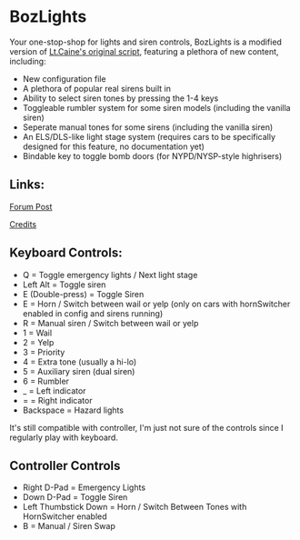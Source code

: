 # BozLights
Your one-stop-shop for lights and siren controls, BozLights is a modified version of [Lt.Caine's original script](https://forum.cfx.re/t/release-luxart-vehicle-control/17304), featuring a plethora of new content, including:

- New configuration file
- A plethora of popular real sirens built in
- Ability to select siren tones by pressing the 1-4 keys
- Toggleable rumbler system for some siren models (including the vanilla siren)
- Seperate manual tones for some sirens (including the vanilla siren)
- An ELS/DLS-like light stage system (requires cars to be specifically designed for this feature, no documentation yet)
- Bindable key to toggle bomb doors (for NYPD/NYSP-style highrisers)

## Links:

[Forum Post](http://forum.policingmp.net/d/7-script-bozlights-an-expanded-and-enhanced-version-of-lux-vehcontrol)

[Credits](https://github.com/OfficerBozza/boz_vehcontrol/blob/main/credits.md)

## Keyboard Controls:

- Q = Toggle emergency lights / Next light stage
- Left Alt = Toggle siren
- E (Double-press) = Toggle Siren
- E = Horn / Switch between wail or yelp (only on cars with hornSwitcher enabled in config and sirens running)
- R = Manual siren / Switch between wail or yelp
- 1 = Wail
- 2 = Yelp
- 3 = Priority
- 4 = Extra tone (usually a hi-lo)
- 5 = Auxiliary siren (dual siren)
- 6 = Rumbler
- _ = Left indicator
- = = Right indicator
- Backspace = Hazard lights

It's still compatible with controller, I'm just not sure of the controls since I regularly play with keyboard.

## Controller Controls
- Right D-Pad = Emergency Lights
- Down D-Pad = Toggle Siren
- Left Thumbstick Down = Horn / Switch Between Tones with HornSwitcher enabled
- B = Manual / Siren Swap
